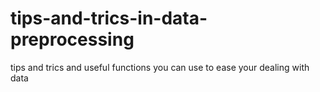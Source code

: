 # tips-and-trics-in-data-preprocessing
tips and trics and useful functions you can use to ease your dealing with data
